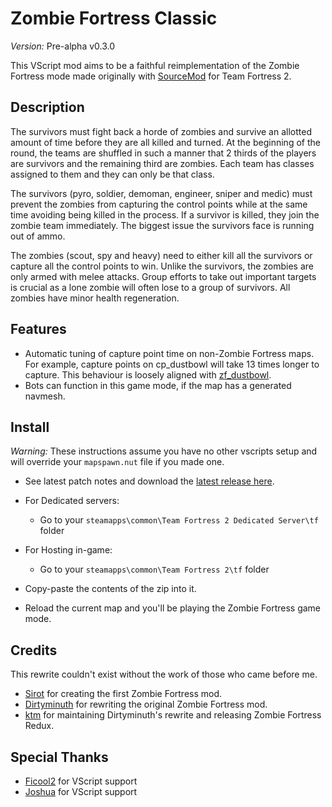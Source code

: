 # Zombie Fortress Classic
*Version:* Pre-alpha v0.3.0

This VScript mod aims to be a faithful reimplementation of the Zombie Fortress mode made originally with [SourceMod](https://forums.alliedmods.net/showthread.php?t=77762) for Team Fortress 2.

## Description

The survivors must fight back a horde of zombies and survive an allotted amount of time before they are all killed and turned. At the beginning of the round, the teams are shuffled in such a manner that 2 thirds of the players are survivors and the remaining third are zombies. Each team has classes assigned to them and they can only be that class.

The survivors (pyro, soldier, demoman, engineer, sniper and medic) must prevent the zombies from capturing the control points while at the same time avoiding being killed in the process. If a survivor is killed, they join the zombie team immediately. The biggest issue the survivors face is running out of ammo.

The zombies (scout, spy and heavy) need to either kill all the survivors or capture all the control points to win. Unlike the survivors, the zombies are only armed with melee attacks. Group efforts to take out important targets is crucial as a lone zombie will often lose to a group of survivors. All zombies have minor health regeneration.

## Features

- Automatic tuning of capture point time on non-Zombie Fortress maps. For example, capture points on cp_dustbowl will take 13 times longer to capture. This behaviour is loosely aligned with [zf_dustbowl](https://steamcommunity.com/sharedfiles/filedetails/?id=2926638864).
- Bots can function in this game mode, if the map has a generated navmesh.

## Install

*Warning:* These instructions assume you have no other vscripts setup and will override your `mapspawn.nut` file if you made one.

- See latest patch notes and download the [latest release here](https://github.com/silbinarywolf/sw-zombie-fortress/releases).

- For Dedicated servers:
    - Go to your `steamapps\common\Team Fortress 2 Dedicated Server\tf` folder

- For Hosting in-game:
    - Go to your `steamapps\common\Team Fortress 2\tf` folder

- Copy-paste the contents of the zip into it.

- Reload the current map and you'll be playing the Zombie Fortress game mode.

## Credits

This rewrite couldn't exist without the work of those who came before me.

* [Sirot](https://forums.alliedmods.net/showthread.php?t=77762) for creating the first Zombie Fortress mod.
* [Dirtyminuth](https://forums.alliedmods.net/showthread.php?t=131282) for rewriting the original Zombie Fortress mod.
* [ktm](https://forums.alliedmods.net/showthread.php?p=2067604) for maintaining Dirtyminuth's rewrite and releasing Zombie Fortress Redux.

## Special Thanks

* [Ficool2](https://github.com/ficool2) for VScript support
* [Joshua](https://github.com/ValveSoftware/Source-1-Games/issues/4481) for VScript support
